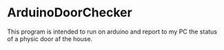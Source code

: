 # ArduinoDoorChecker
This program is intended to run on arduino and report to my PC the status of a physic door af the house.

